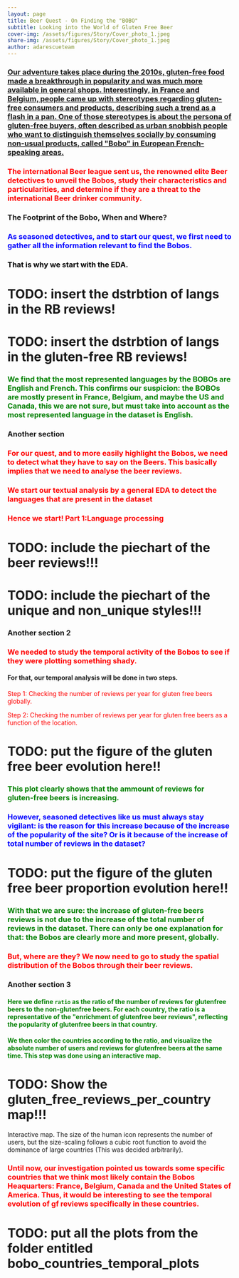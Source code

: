 ```yaml
---
layout: page
title: Beer Quest - On Finding the "BOBO"
subtitle: Looking into the World of Gluten Free Beer
cover-img: /assets/figures/Story/Cover_photo_1.jpeg
share-img: /assets/figures/Story/Cover_photo_1.jpeg
author: adarescueteam
---
```


### <u>Our adventure takes place during the 2010s, gluten-free food made a breakthrough in popularity and was much more available in general shops. Interestingly, in France and Belgium, people came up with stereotypes regarding gluten-free consumers and products, describing such a trend as a flash in a pan. One of those stereotypes is about the persona of gluten-free buyers, often described as urban snobbish people who want to distinguish themselves socially by consuming non-usual products, called "Bobo" in European French-speaking areas.</u>

### <span style="color: red;">The international Beer league sent us, the renowned elite Beer detectives to unveil the Bobos, study their characteristics and particularities, and determine if they are a threat to the international Beer drinker community.</span>

### The Footprint of the Bobo, When and Where?

### <span style="color: blue;">As seasoned detectives, and to start our quest, we first need to gather all the information relevant to find the Bobos.</span>

### <span style="color: black;">That is why we start with the EDA.</span>
# TODO: insert the dstrbtion of langs in the RB reviews! 
# TODO: insert the dstrbtion of langs in the gluten-free RB reviews! 

### <span style="color: green;">We find that the most represented languages by the BOBOs are English and French. This confirms our suspicion: the BOBOs are mostly present in France, Belgium, and maybe the US and Canada, this we are not sure, but must take into account as the most represented language in the dataset is English.</span>



### Another section

### <span style="color: red;">For our quest, and to more easily highlight the Bobos, we need to detect what they have to say on the Beers. This basically implies that we need to analyse the beer reviews.</span>

### <span style="color: red;">We start our textual analysis by a general EDA to detect the languages that are present in the dataset</span>

### <span style="color: red;">Hence we start! Part 1:Language processing</span>

# TODO: include the piechart of the beer reviews!!!

# TODO: include the piechart of the unique and non_unique styles!!!


### Another section 2

### <span style="color: red;">We needed to study the temporal activity of the Bobos to see if they were plotting something shady.</span>
#### For that, our temporal analysis will be done in two steps.
<span style="color: red;">Step 1: Checking the number of reviews per year for gluten free beers globally.</span>

<span style="color: red;">Step 2: Checking the number of reviews per year for gluten free beers as a function of the location.</span>


# TODO: put the figure of the gluten free beer evolution here!! 

### <span style="color: green;">This plot clearly shows that the ammount of reviews for gluten-free beers is increasing.</span>
### <span style="color: blue;">However, seasoned detectives like us must always stay vigilant: is the reason for this increase because of the increase of the popularity of the site? Or is it because of the increase of total number of reviews in the dataset?</span>

# TODO: put the figure of the gluten free beer proportion evolution here!! 

### <span style="color: green;">With that we are sure: the increase of gluten-free beers reviews is not due to the increase of the total number of reviews in the dataset. There can only be one explanation for that: the Bobos are clearly more and more present, globally.</span>

### <span style="color: red;">But, where are they? We now need to go to study the spatial distribution of the Bobos through their beer reviews.</span>

### Another section 3

#### <span style="color: green;">Here we define `ratio` as the ratio of the number of reviews for glutenfree beers to the non-glutenfree beers. For each country, the ratio is a representative of the "enrichment of glutenfree beer reviews", reflecting the popularity of glutenfree beers in that country.
#### <span style="color: green;">We then color the countries according to the ratio, and visualize the absolute number of users and reviews for glutenfree beers at the same time. This step was done using an interactive map.</span>

# TODO: Show the gluten_free_reviews_per_country map!!!
Interactive map. The size of the human icon represents the number of users, but the size-scaling follows a cubic root function to avoid the dominance of large countries (This was decided arbitrarily).

### <span style="color: red;">Until now, our investigation pointed us towards some specific countries that we think most likely contain the Bobos Heaquarters: France, Belgium, Canada and the United States of America. Thus, it would be interesting to see the temporal evolution of gf reviews specifically in these countries.</span>

# TODO: put all the plots from the folder entitled bobo_countries_temporal_plots